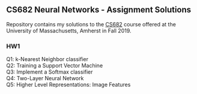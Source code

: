 ## CS682 Neural Networks - Assignment Solutions
Repository contains my solutions to the [CS682](https://compsci682-fa19.github.io/) course offered at the University of Massachusetts, Amherst in Fall 2019.

### HW1
Q1: k-Nearest Neighbor classifier  
Q2: Training a Support Vector Machine  
Q3: Implement a Softmax classifier  
Q4: Two-Layer Neural Network  
Q5: Higher Level Representations: Image Features  
